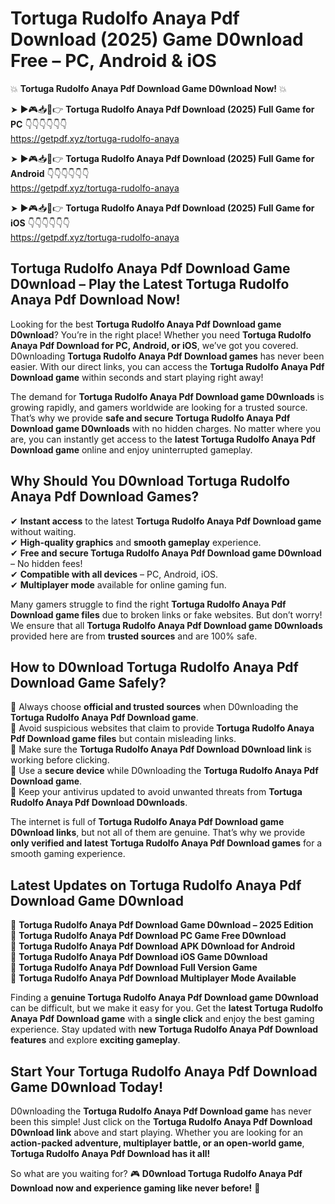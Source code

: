 # Tortuga Rudolfo Anaya Pdf Download (2025) Game D0wnload Free – PC, Android & iOS

💥 **Tortuga Rudolfo Anaya Pdf Download Game D0wnload Now!** 💥  

➤ ►🎮📥📱👉 **Tortuga Rudolfo Anaya Pdf Download (2025) Full Game for PC** 👇👇👇👇👇👇  
https://getpdf.xyz/tortuga-rudolfo-anaya  

➤ ►🎮📥📱👉 **Tortuga Rudolfo Anaya Pdf Download (2025) Full Game for Android** 👇👇👇👇👇👇  
https://getpdf.xyz/tortuga-rudolfo-anaya  

➤ ►🎮📥📱👉 **Tortuga Rudolfo Anaya Pdf Download (2025) Full Game for iOS** 👇👇👇👇👇👇  
https://getpdf.xyz/tortuga-rudolfo-anaya  

## Tortuga Rudolfo Anaya Pdf Download Game D0wnload – Play the Latest Tortuga Rudolfo Anaya Pdf Download Now!

Looking for the best **Tortuga Rudolfo Anaya Pdf Download game D0wnload**? You’re in the right place! Whether you need **Tortuga Rudolfo Anaya Pdf Download for PC, Android, or iOS**, we’ve got you covered. D0wnloading **Tortuga Rudolfo Anaya Pdf Download games** has never been easier. With our direct links, you can access the **Tortuga Rudolfo Anaya Pdf Download game** within seconds and start playing right away!  

The demand for **Tortuga Rudolfo Anaya Pdf Download game D0wnloads** is growing rapidly, and gamers worldwide are looking for a trusted source. That’s why we provide **safe and secure Tortuga Rudolfo Anaya Pdf Download game D0wnloads** with no hidden charges. No matter where you are, you can instantly get access to the **latest Tortuga Rudolfo Anaya Pdf Download game** online and enjoy uninterrupted gameplay.  

## **Why Should You D0wnload Tortuga Rudolfo Anaya Pdf Download Games?**  

✔ **Instant access** to the latest **Tortuga Rudolfo Anaya Pdf Download game** without waiting.  
✔ **High-quality graphics** and **smooth gameplay** experience.  
✔ **Free and secure Tortuga Rudolfo Anaya Pdf Download game D0wnload** – No hidden fees!  
✔ **Compatible with all devices** – PC, Android, iOS.  
✔ **Multiplayer mode** available for online gaming fun.  

Many gamers struggle to find the right **Tortuga Rudolfo Anaya Pdf Download game files** due to broken links or fake websites. But don’t worry! We ensure that all **Tortuga Rudolfo Anaya Pdf Download game D0wnloads** provided here are from **trusted sources** and are 100% safe.  

## **How to D0wnload Tortuga Rudolfo Anaya Pdf Download Game Safely?**  

📌 Always choose **official and trusted sources** when D0wnloading the **Tortuga Rudolfo Anaya Pdf Download game**.  
📌 Avoid suspicious websites that claim to provide **Tortuga Rudolfo Anaya Pdf Download game files** but contain misleading links.  
📌 Make sure the **Tortuga Rudolfo Anaya Pdf Download D0wnload link** is working before clicking.  
📌 Use a **secure device** while D0wnloading the **Tortuga Rudolfo Anaya Pdf Download game**.  
📌 Keep your antivirus updated to avoid unwanted threats from **Tortuga Rudolfo Anaya Pdf Download D0wnloads**.  

The internet is full of **Tortuga Rudolfo Anaya Pdf Download game D0wnload links**, but not all of them are genuine. That’s why we provide **only verified and latest Tortuga Rudolfo Anaya Pdf Download games** for a smooth gaming experience.  

## **Latest Updates on Tortuga Rudolfo Anaya Pdf Download Game D0wnload**  

🔹 **Tortuga Rudolfo Anaya Pdf Download Game D0wnload – 2025 Edition**  
🔹 **Tortuga Rudolfo Anaya Pdf Download PC Game Free D0wnload**  
🔹 **Tortuga Rudolfo Anaya Pdf Download APK D0wnload for Android**  
🔹 **Tortuga Rudolfo Anaya Pdf Download iOS Game D0wnload**  
🔹 **Tortuga Rudolfo Anaya Pdf Download Full Version Game**  
🔹 **Tortuga Rudolfo Anaya Pdf Download Multiplayer Mode Available**  

Finding a **genuine Tortuga Rudolfo Anaya Pdf Download game D0wnload** can be difficult, but we make it easy for you. Get the **latest Tortuga Rudolfo Anaya Pdf Download game** with a **single click** and enjoy the best gaming experience. Stay updated with **new Tortuga Rudolfo Anaya Pdf Download features** and explore **exciting gameplay**.  

## **Start Your Tortuga Rudolfo Anaya Pdf Download Game D0wnload Today!**  

D0wnloading the **Tortuga Rudolfo Anaya Pdf Download game** has never been this simple! Just click on the **Tortuga Rudolfo Anaya Pdf Download D0wnload link** above and start playing. Whether you are looking for an **action-packed adventure, multiplayer battle, or an open-world game**, **Tortuga Rudolfo Anaya Pdf Download has it all!**  

So what are you waiting for? 🎮 **D0wnload Tortuga Rudolfo Anaya Pdf Download now and experience gaming like never before!** 🚀  